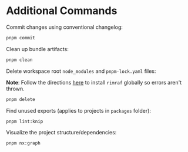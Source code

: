 # Additional Commands

Commit changes using conventional changelog:

```bash
pnpm commit
```

Clean up bundle artifacts:

```bash
pnpm clean
```

Delete workspace root `node_modules` and `pnpm-lock.yaml` files:

**Note**: Follow the directions [here](docs/repo/SETUP.md#additional-packages) to install `rimraf` globally so errors aren't thrown.

```bash
pnpm delete
```

Find unused exports (applies to projects in `packages` folder):

```bash
pnpm lint:knip
```

Visualize the project structure/dependencies:

```bash
pnpm nx:graph
```

